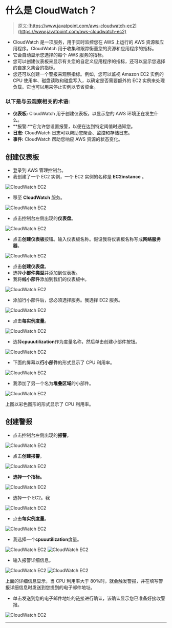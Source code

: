 # 什么是 CloudWatch？

> 原文:[https://www.javatpoint.com/aws-cloudwatch-ec2](https://www.javatpoint.com/aws-cloudwatch-ec2)

*   CloudWatch 是一项服务，用于实时监控您在 AWS 上运行的 AWS 资源和应用程序。CloudWatch 用于收集和跟踪衡量您的资源和应用程序的指标。
*   它会自动显示您选择的每个 AWS 服务的指标。
*   您可以创建仪表板来显示有关您的自定义应用程序的指标，还可以显示您选择的自定义集合的指标。
*   您还可以创建一个警报来观察指标。例如，您可以监视 Amazon EC2 实例的 CPU 使用率、磁盘读取和磁盘写入，以确定是否需要额外的 EC2 实例来处理负载。它也可以用来停止实例以节省资金。

### 以下是与云观察相关的术语:

*   **仪表板:** CloudWatch 用于创建仪表板，以显示您的 AWS 环境正在发生什么。
*   **报警:**它允许您设置报警，以便在达到特定阈值时通知您。
*   **日志:** CloudWatch 日志可以帮助您聚合、监控和存储日志。
*   **事件:** CloudWatch 帮助您响应 AWS 资源的状态变化。

## 创建仪表板

*   登录到 AWS 管理控制台。
*   我创建了一个 EC2 实例，一个 EC2 实例的名称是 **EC2instance** 。

![CloudWatch EC2](../Images/1bbb75bc2a577b8284276536a36996a7.png)

*   移至 **CloudWatch** 服务。

![CloudWatch EC2](../Images/d09addee37dad6bd50581c184ae495ca.png)

*   点击控制台左侧出现的**仪表盘**。

![CloudWatch EC2](../Images/d90c1609c8c6bdfa9e92a9860fb9c3bf.png)

*   点击**创建仪表板**按钮。输入仪表板名称。假设我将仪表板名称写成**网络服务器**。

![CloudWatch EC2](../Images/af86049dd85887aca101d97afa275125.png)

*   点击**创建仪表盘**。
*   选择**小部件类型**并添加到仪表板。
*   我将**线小部件**添加到我们的仪表板中。

![CloudWatch EC2](../Images/fe1949c76d751bbba854a0eb93ce4b9a.png)

*   添加行小部件后，您必须选择服务。我选择 EC2 服务。

![CloudWatch EC2](../Images/940cd33963029627fa5a3814e5a3a6bb.png)

*   点击**每实例度量**。

![CloudWatch EC2](../Images/1760e22676bd6066c99544d32e88c740.png)

*   选择**cpuuutilization**作为度量名称，然后单击创建小部件按钮。

![CloudWatch EC2](../Images/3f2bffeb4e16405ff6569a674a7efb51.png)

*   下面的屏幕以**行小部件**的形式显示了 CPU 利用率。

![CloudWatch EC2](../Images/93a55b6498e077f64f59e0512ee2b70c.png)

*   我添加了另一个名为**堆叠区域**的小部件。

![CloudWatch EC2](../Images/4528f5e1b48dcb3235b8836afbdf1299.png)

上图以彩色图形的形式显示了 CPU 利用率。

## 创建警报

*   点击控制台左侧出现的**报警**。

![CloudWatch EC2](../Images/7f8511220eb858f849f26f9b01a1d642.png)

*   点击**创建报警**。

![CloudWatch EC2](../Images/1ede4f2c08eb39896b060594e1ea69fa.png)

*   **选择一个指标。**

![CloudWatch EC2](../Images/2f151de11f1c7364c72627d26603ac7f.png)

*   选择一个 EC2。我

![CloudWatch EC2](../Images/262e11ac708b89c72f1046a15f8c3bcd.png)

*   点击**每实例度量**。

![CloudWatch EC2](../Images/33d4a1a2b40fba1d50e1a2bf5954e37e.png)

*   我选择一个**cpuuutilization**度量。

![CloudWatch EC2](../Images/20d31c9eb3c8563e5be17b9e8b53b6f0.png)
![CloudWatch EC2](../Images/af8ebe280fa9d10348e35cf576be1653.png)

*   输入报警详细信息。

![CloudWatch EC2](../Images/fa4f82f6d8811f3f7de16f4397d559cc.png)
![CloudWatch EC2](../Images/55c8c42e5e22aba4ec4ea4266b641225.png)

上面的详细信息显示，当 CPU 利用率大于 80%时，就会触发警报，并在填写警报详细信息时发送到您提到的电子邮件地址。

*   单击发送到您的电子邮件地址的链接进行确认，该确认显示您已准备好接收警报。

![CloudWatch EC2](../Images/0c203d73057298b00bc44039f90026e0.png)

* * *